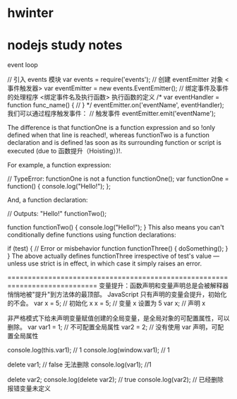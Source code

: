 # hwinter
nodejs study notes
================================================
event loop

// 引入 events 模块
var events = require('events');
// 创建 eventEmitter 对象 <事件触发器>
var eventEmitter = new events.EventEmitter();
// 绑定事件及事件的处理程序 <绑定事件名及执行函数> 执行函数的定义 
/*
var eventHandler = function func_name() {
    //
}
*/
eventEmitter.on('eventName', eventHandler);
我们可以通过程序触发事件：
// 触发事件
eventEmitter.emit('eventName');

The difference is that functionOne is a function expression and so !only defined when that line is reached!, whereas functionTwo is a function declaration and is defined !as soon as its surrounding function or script is executed (due to 函数提升（Hoisting）)!.

For example, a function expression:

// TypeError: functionOne is not a function
functionOne();
var functionOne = function() {
  console.log("Hello!");
};

And, a function declaration:

// Outputs: "Hello!"
functionTwo();

function functionTwo() {
  console.log("Hello!");
}
This also means you can't conditionally define functions using function declarations:

if (test) {
   // Error or misbehavior
   function functionThree() { doSomething(); }
}
The above actually defines functionThree irrespective of test's value — unless use strict is in effect, in which case it simply raises an error.

============================================================================
变量提升：函数声明和变量声明总是会被解释器悄悄地被"提升"到方法体的最顶部。
JavaScript 只有声明的变量会提升，初始化的不会。
    var x = 5; // 初始化 x
    x = 5; // 变量 x 设置为 5
    var x; // 声明 x

非严格模式下给未声明变量赋值创建的全局变量，是全局对象的可配置属性，可以删除。
var var1 = 1; // 不可配置全局属性
var2 = 2; // 没有使用 var 声明，可配置全局属性

console.log(this.var1); // 1
console.log(window.var1); // 1

delete var1; // false 无法删除
console.log(var1); //1

delete var2; 
console.log(delete var2); // true
console.log(var2); // 已经删除 报错变量未定义


